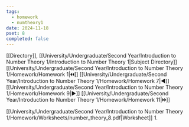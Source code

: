 ```yaml
---
tags:
  - homework
  - numtheory1
date: 2024-11-18
pset: 8
completed: false
---
```

[[Directory]], [[University/Undergraduate/Second Year/Introduction to Number Theory 1/Introduction to Number Theory 1|Subject Directory]]
[[University/Undergraduate/Second Year/Introduction to Number Theory 1/Homework/Homework 1|🞀🞀]] [[University/Undergraduate/Second Year/Introduction to Number Theory 1/Homework/Homework 7|◀]] [[University/Undergraduate/Second Year/Introduction to Number Theory 1/Homework/Homework 9|▶]] [[University/Undergraduate/Second Year/Introduction to Number Theory 1/Homework/Homework 11|🞂🞂]]

[[University/Undergraduate/Second Year/Introduction to Number Theory 1/Homework/Worksheets/number_theory_8.pdf|Worksheet]]
1. 
